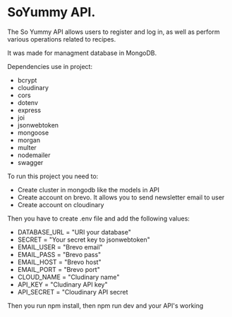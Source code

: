 <h1>SoYummy API.</h1>

<p>The So Yummy API allows users to register and log in, as well as perform various operations related to recipes.</p>
<p>It was made for managment database in MongoDB.</p>
<p>Dependencies use in project: </p>
<ul>
  <li>bcrypt</li>
  <li>cloudinary</li>
  <li>cors</li>
  <li>dotenv</li>
  <li>express</li>
  <li>joi</li>
  <li>jsonwebtoken</li>
  <li>mongoose</li>
  <li>morgan</li>
  <li>multer</li>
  <li>nodemailer</li>
  <li>swagger</li>
</ul>

<p>To run this project you need to: </p>
<ul>
  <li>Create cluster in mongodb like the models in API</li>
  <li>Create account on brevo. It allows you to send newsletter email to user</li>
  <li>Create account on cloudinary</li>
</ul>
<p>Then you have to create .env file and add the following values: </p>
<ul>
<li>DATABASE_URL = "URI your database"</li>
<li>SECRET = "Your secret key to jsonwebtoken"</li>
<li>EMAIL_USER = "Brevo email"</li>
<li>EMAIL_PASS = "Brevo pass"</li>
<li>EMAIL_HOST = "Brevo host"</li>
<li>EMAIL_PORT = "Brevo port"</li>
<li>CLOUD_NAME = "Cludinary name"</li>
<li>API_KEY = "Cludinary API key"</li>
<li>API_SECRET = "Cloudinary API secret</li>
</ul>
<p>Then you run npm install, then npm run dev and your API's working</p>
